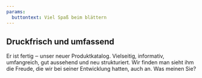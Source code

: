 ```yaml
---
params:
  buttontext: Viel Spaß beim blättern
---
```


## Druckfrisch und umfassend

Er ist fertig ‒ unser neuer Produktkatalog. Vielseitig, informativ, umfangreich, gut aussehend und neu strukturiert. Wir finden man sieht ihm die Freude, die wir bei seiner Entwicklung hatten, auch an. Was meinen Sie?
